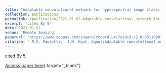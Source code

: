 ```yaml
---
title: "Adaptable convolutional network for hyperspectral image classification"
collection: publications
permalink: /publication/2021-01-01-Adaptable-convolutional-network-for-hyperspectral-image-classification
excerpt: 'cited By 5'
date: 2021-01-01
venue: 'Remote Sensing'
paperurl: 'https://www.scopus.com/inward/record.uri?eid=2-s2.0-85115097321&doi=10.3390%2frs13183637&partnerID=40&md5=b6397ecc8984dd9d6425f9446ad93f65'
citation: ' M.E. Paoletti,  J.M. Haut, &quot;Adaptable convolutional network for hyperspectral image classification.&quot; Remote Sensing, 2021.'
---
```

cited By 5

[Access paper here](https://www.scopus.com/inward/record.uri?eid=2-s2.0-85115097321&doi=10.3390%2frs13183637&partnerID=40&md5=b6397ecc8984dd9d6425f9446ad93f65){:target="_blank"}
